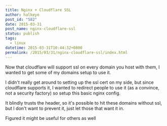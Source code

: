 ```yaml
---
title: Nginx + Cloudflare SSL
author: halkeye
post_id: "582"
date: 2015-03-31
post_name: nginx-cloudflare-ssl
status: publish
tags:
  - linux
datetime: 2015-03-31T10:44:32+0800
permalink: /2015/03/31/nginx-cloudflare-ssl/index.html
---
```


Now that cloudflare will support ssl on every domain you host with them, I wanted to get some of my domains setup to use it.

I didn't really get around to setting up the ssl cert on my side, but since cloudflare supports it, I wanted to redirect people to use it (as a convince, not a security factory) so setup this basic nginx config.

<github-gist id="halkeye/0dea284e6218fa49614b"></github-gist>

It blindly trusts the header, so it's possible to hit these domains without ssl, but I don't want to prevent it, just let those that want it in.

Figured it might be useful for others as well

